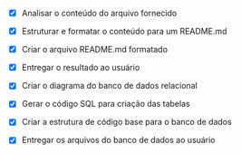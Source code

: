 - [x] Analisar o conteúdo do arquivo fornecido
- [x] Estruturar e formatar o conteúdo para um README.md
- [x] Criar o arquivo README.md formatado
- [x] Entregar o resultado ao usuário
- [x] Criar o diagrama do banco de dados relacional
- [x] Gerar o código SQL para criação das tabelas
- [x] Criar a estrutura de código base para o banco de dados
- [x] Entregar os arquivos do banco de dados ao usuário

